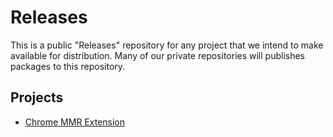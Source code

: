 # Releases
This is a public "Releases" repository for any project that we intend to make available for distribution. Many of our private repositories will publishes packages to this repository.

## Projects

- [Chrome MMR Extension](https://github.com/RSC-NA/Releases/releases/tag/chrome-mmr-2.6.2)
